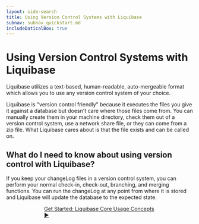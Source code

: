 ```yaml
---
layout: side-search
title: Using Version Control Systems with Liquibase
subnav: subnav_quickstart.md
includeDaticalBox: true
---
```


# Using Version Control Systems with Liquibase

Liquibase utilizes a text-based, human-readable, auto-mergeable format which allows you to use any version control system of your choice. 

Liquibase is "version control friendly" because it executes the files you give it against a database but doesn't care where those files come from. You can manually create them in your machine directory, check them out of a version control system, use a network share file, or they can come from a zip file. What Liquibase cares about is that the file exists and can be called on.

## What do I need to know about using version control with Liquibase?
If you keep your changeLog files in a version control system, you can perform your normal check-in, check-out, branching, and merging functions. You can run the changeLog at any point from where it is stored and Liquibase will update the database to the expected state.

<div class="cta-container" style="margin-left: auto; margin-right: auto; width: 300px; height: 50px">
<div class="cta cta--block"><a href="/get_started/lb-core-usage-concepts.html">Get Started: Liquibase Core Usage Concepts ►</a></div></div>